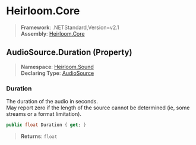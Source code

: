 # Heirloom.Core

> **Framework**: .NETStandard,Version=v2.1  
> **Assembly**: [Heirloom.Core][0]

## AudioSource.Duration (Property)

> **Namespace**: [Heirloom.Sound][0]  
> **Declaring Type**: [AudioSource][1]

### Duration

The duration of the audio in seconds.   
 May report zero if the length of the source cannot be determined (ie, some streams or a format limitation).

```cs
public float Duration { get; }
```

> **Returns**: `float`

[0]: ../../../Heirloom.Core.md
[1]: ../AudioSource.md
